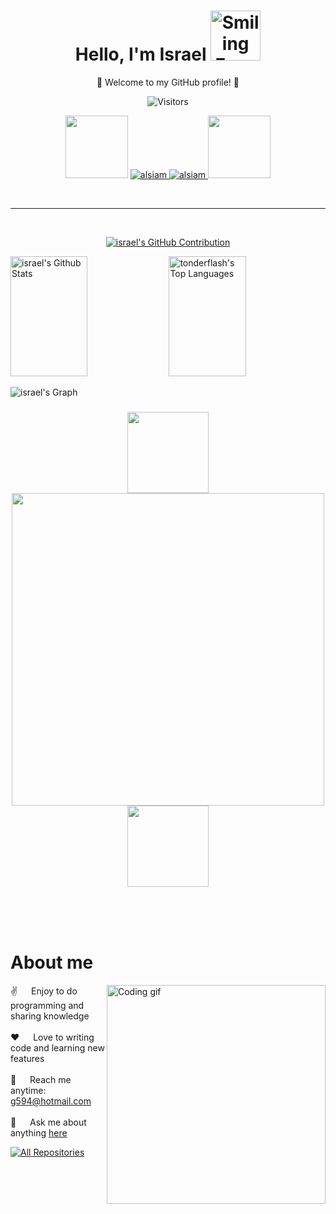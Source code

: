 <h1 align="center">Hello, I'm Israel <img src="https://user-images.githubusercontent.com/74038190/216120986-f2752ca9-fe82-4aa3-befe-0a58db010d85.png" alt="Smiling Face with Smiling Eyes" width="80" /></h1>

<p align="center">
  🌟 Welcome to my GitHub profile! 🌟
</p>

<div align="center">

![Visitors](https://komarev.com/ghpvc/?username=tonderflash&color=brightgreen)
<p align="center">
 <img src="https://user-images.githubusercontent.com/74038190/212284145-bf2c01a8-c448-4f1a-b911-996024c84606.gif" width="100">
 <a href="https://tonderflash.tech" target="blank">
  <img src="https://img.shields.io/badge/Website-DC143C?style=for-the-badge&logo=medium&logoColor=white" alt="alsiam" />
 </a>

  


 <a href="https://www.linkedin.com/in/israel-garcia-5a02131bb/" target="_blank">
  <img src="https://img.shields.io/badge/LinkedIn-0077B5?style=for-the-badge&logo=linkedin&logoColor=white" alt="alsiam"/>
 </a>
 <img src="https://user-images.githubusercontent.com/74038190/212257472-08e52665-c503-4bd9-aa20-f5a4dae769b5.gif" width="100">
</p>
</div>


<br/>
<hr/>
<br/>


<p align="center">
  <a href="https://github.com/tonderflash">
    <img src="https://github-profile-summary-cards.vercel.app/api/cards/profile-details?username=tonderflash&theme=radical" alt="israel's GitHub Contribution"/>
  </a>
</p>

<a> 
    <a href="https://github.com/alsiam"><img alt="israel's Github Stats" src="https://denvercoder1-github-readme-stats.vercel.app/api?username=tonderflash&show_icons=true&count_private=true&theme=react&border_color=7F3FBF&bg_color=0D1117&title_color=F85D7F&icon_color=F8D866" height="192px" width="49.5%"/></a>
  <a href="https://github.com/tonderflash"><img alt="tonderflash's Top Languages" src="https://denvercoder1-github-readme-stats.vercel.app/api/top-langs/?username=tonderflash&langs_count=8&layout=compact&theme=react&border_color=7F3FBF&bg_color=0D1117&title_color=F85D7F&icon_color=F8D866" height="192px" width="49.5%"/></a>
  <br/>
</a>


![israel's Graph](https://github-readme-activity-graph.vercel.app/graph?username=tonderflash&custom_title=israel%20's%20GitHub%20Activity%20Graph&bg_color=0D1117&color=7F3FBF&line=7F3FBF&point=7F3FBF&area_color=FFFFFF&title_color=FFFFFF&area=true)

<!-- Introducción  -->
<h3 align="center">
  <samp>
    <b><a target="_blank" href="https://tonderflash.tech"></a></b>
  </samp>
</h3>
<p align="center">
  <img src="https://user-images.githubusercontent.com/74038190/213911110-aedbef38-a29f-4b6b-a65c-11608b4f75a5.gif" width="130">
  <img src="https://user-images.githubusercontent.com/74038190/225813708-98b745f2-7d22-48cf-9150-083f1b00d6c9.gif" width="500">
  <img src="https://user-images.githubusercontent.com/74038190/213911110-aedbef38-a29f-4b6b-a65c-11608b4f75a5.gif" width="130">
</p>
<br><br>





<br />

<!-- About Section -->
 # About me
 
<p>
 <img align="right" width="350" src="/assets/programmer.gif" alt="Coding gif" />
  
 ✌️ &emsp; Enjoy to do programming and sharing knowledge <br/><br/>
 ❤️ &emsp; Love to writing code and learning new features<br/><br/>
 📧 &emsp; Reach me anytime: g594@hotmail.com<br/><br/>
 💬 &emsp; Ask me about anything [here](https://github.com/tonderflash/tonderflash/issues)

</p>
<p align="left">
  <a href="https://github.com/tonderflash?tab=repositories" target="_blank"><img alt="All Repositories" title="All Repositories" src="https://img.shields.io/badge/-All%20Repos-2962FF?style=for-the-badge&logo=koding&logoColor=white"/></a>
</p>
<br/>
<br/>
<br/>



